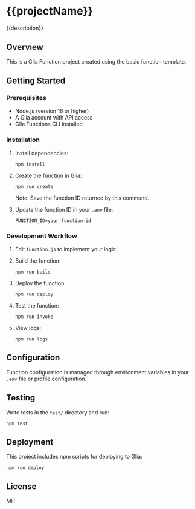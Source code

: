 # {{projectName}}

{{description}}

## Overview

This is a Glia Function project created using the basic function template.

## Getting Started

### Prerequisites

- Node.js (version 16 or higher)
- A Glia account with API access
- Glia Functions CLI installed

### Installation

1. Install dependencies:
   ```
   npm install
   ```

2. Create the function in Glia:
   ```
   npm run create
   ```
   Note: Save the function ID returned by this command.

3. Update the function ID in your `.env` file:
   ```
   FUNCTION_ID=your-function-id
   ```

### Development Workflow

1. Edit `function.js` to implement your logic

2. Build the function:
   ```
   npm run build
   ```

3. Deploy the function:
   ```
   npm run deploy
   ```

4. Test the function:
   ```
   npm run invoke
   ```

5. View logs:
   ```
   npm run logs
   ```

## Configuration

Function configuration is managed through environment variables in your `.env` file or profile configuration.

## Testing

Write tests in the `test/` directory and run:

```
npm test
```

## Deployment

This project includes npm scripts for deploying to Glia:

```
npm run deploy
```

## License

MIT